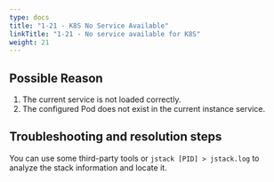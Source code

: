 ```yaml
---
type: docs
title: "1-21 - K8S No Service Available"
linkTitle: "1-21 - No service available for K8S"
weight: 21
---
```


## Possible Reason

1. The current service is not loaded correctly.
2. The configured Pod does not exist in the current instance service.

## Troubleshooting and resolution steps

You can use some third-party tools or `jstack [PID] > jstack.log` to analyze the stack information and locate it.

<p style="margin-top: 3rem;"> </p>